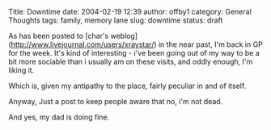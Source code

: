 Title: Downtime
date: 2004-02-19 12:39
author: offby1
category: General Thoughts
tags: family, memory lane
slug: downtime
status: draft

As has been posted to \[char's weblog\](<http://www.livejournal.com/users/xraystar/>) in the near past, I'm back in GP for the week. It's kind of interesting - i've been going out of my way to be a bit more sociable than i usually am on these visits, and oddly enough, I'm liking it.

Which is, given my antipathy to the place, fairly peculiar in and of itself.

Anyway, Just a post to keep people aware that no, i'm not dead.

And yes, my dad is doing fine.
